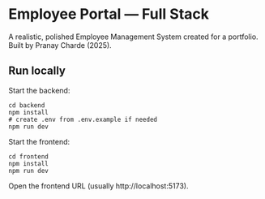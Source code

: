 # Employee Portal — Full Stack

A realistic, polished Employee Management System created for a portfolio.
Built by Pranay Charde (2025).

## Run locally

Start the backend:
```
cd backend
npm install
# create .env from .env.example if needed
npm run dev
```

Start the frontend:
```
cd frontend
npm install
npm run dev
```

Open the frontend URL (usually http://localhost:5173).
